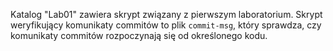 Katalog "Lab01" zawiera skrypt związany z pierwszym laboratorium.
Skrypt weryfikujący komunikaty commitów to plik `commit-msg`, który sprawdza, czy komunikaty commitów rozpoczynają się od określonego kodu.